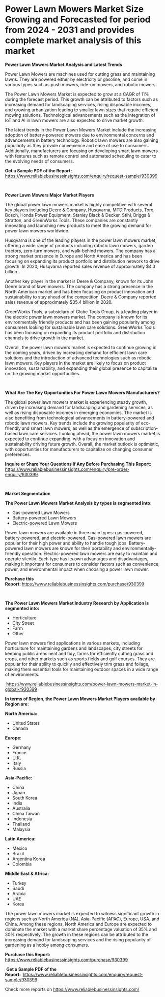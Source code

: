 <p><h1>Power Lawn Mowers Market Size Growing and Forecasted for period from 2024 - 2031 and provides complete market analysis of this market</h1></p><p><strong>Power Lawn Mowers Market Analysis and Latest Trends</strong></p>
<p><p>Power Lawn Mowers are machines used for cutting grass and maintaining lawns. They are powered either by electricity or gasoline, and come in various types such as push mowers, ride-on mowers, and robotic mowers.</p><p>The Power Lawn Mowers Market is expected to grow at a CAGR of 11% during the forecast period. This growth can be attributed to factors such as increasing demand for landscaping services, rising disposable incomes, and growing urbanization leading to smaller lawn sizes that require efficient mowing solutions. Technological advancements such as the integration of IoT and AI in lawn mowers are also expected to drive market growth.</p><p>The latest trends in the Power Lawn Mowers Market include the increasing adoption of battery-powered mowers due to environmental concerns and advancements in battery technology. Robotic lawn mowers are also gaining popularity as they provide convenience and ease of use to consumers. Additionally, manufacturers are focusing on developing smart lawn mowers with features such as remote control and automated scheduling to cater to the evolving needs of consumers.</p></p>
<p><strong>Get a Sample PDF of the Report:&nbsp;</strong> <a href="https://www.reliablebusinessinsights.com/enquiry/request-sample/930399">https://www.reliablebusinessinsights.com/enquiry/request-sample/930399</a></p>
<p>&nbsp;</p>
<p><strong>Power Lawn Mowers Major Market Players</strong></p>
<p><p>The global power lawn mowers market is highly competitive with several key players including Deere & Company, Husqvarna, MTD Products, Toro, Bosch, Honda Power Equipment, Stanley Black & Decker, Stihl, Briggs & Stratton, and GreenWorks Tools. These companies are constantly innovating and launching new products to meet the growing demand for power lawn mowers worldwide.</p><p>Husqvarna is one of the leading players in the power lawn mowers market, offering a wide range of products including robotic lawn mowers, garden tractors, zero-turn mowers, and walk-behind mowers. The company has a strong market presence in Europe and North America and has been focusing on expanding its product portfolio and distribution network to drive growth. In 2020, Husqvarna reported sales revenue of approximately $4.3 billion.</p><p>Another key player in the market is Deere & Company, known for its John Deere brand of lawn mowers. The company has a strong presence in the North American market and has been focusing on product innovation and sustainability to stay ahead of the competition. Deere & Company reported sales revenue of approximately $35.4 billion in 2020.</p><p>GreenWorks Tools, a subsidiary of Globe Tools Group, is a leading player in the electric power lawn mowers market. The company is known for its environmentally friendly products and has been gaining popularity among consumers looking for sustainable lawn care solutions. GreenWorks Tools has been focusing on expanding its product portfolio and distribution channels to drive growth in the market.</p><p>Overall, the power lawn mowers market is expected to continue growing in the coming years, driven by increasing demand for efficient lawn care solutions and the introduction of advanced technologies such as robotic lawn mowers. Key players in the market are likely to focus on product innovation, sustainability, and expanding their global presence to capitalize on the growing market opportunities.</p></p>
<p>&nbsp;</p>
<p><strong>What Are The Key Opportunities For Power Lawn Mowers Manufacturers?</strong></p>
<p><p>The global power lawn mowers market is experiencing steady growth, driven by increasing demand for landscaping and gardening services, as well as rising disposable incomes in emerging economies. The market is also benefiting from technological advancements in battery-powered and robotic lawn mowers. Key trends include the growing popularity of eco-friendly and smart lawn mowers, as well as the emergence of subscription-based lawn care services. Looking ahead, the power lawn mowers market is expected to continue expanding, with a focus on innovation and sustainability driving future growth. Overall, the market outlook is optimistic, with opportunities for manufacturers to capitalize on changing consumer preferences.</p></p>
<p><strong>Inquire or Share Your Questions If Any Before Purchasing This Report:</strong> <a href="https://www.reliablebusinessinsights.com/enquiry/pre-order-enquiry/930399">https://www.reliablebusinessinsights.com/enquiry/pre-order-enquiry/930399</a></p>
<p>&nbsp;</p>
<p><strong>Market Segmentation</strong></p>
<p><strong>The Power Lawn Mowers Market Analysis by types is segmented into:</strong></p>
<p><ul><li>Gas-powered Lawn Mowers</li><li>Battery-powered Lawn Mowers</li><li>Electric-powered Lawn Mowers</li></ul></p>
<p><p>Power lawn mowers are available in three main types: gas-powered, battery-powered, and electric-powered. Gas-powered lawn mowers are popular for their high power and ability to handle tough jobs. Battery-powered lawn mowers are known for their portability and environmentally-friendly operation. Electric-powered lawn mowers are easy to maintain and operate silently. Each type has its own advantages and disadvantages, making it important for consumers to consider factors such as convenience, power, and environmental impact when choosing a power lawn mower.</p></p>
<p><strong>Purchase this Report:&nbsp;</strong><a href="https://www.reliablebusinessinsights.com/purchase/930399">https://www.reliablebusinessinsights.com/purchase/930399</a></p>
<p>&nbsp;</p>
<p><strong>The Power Lawn Mowers Market Industry Research by Application is segmented into:</strong></p>
<p><ul><li>Horticulture</li><li>City Street</li><li>Farm</li><li>Other</li></ul></p>
<p><p>Power lawn mowers find applications in various markets, including horticulture for maintaining gardens and landscapes, city streets for keeping public areas neat and tidy, farms for efficiently cutting grass and crops, and other markets such as sports fields and golf courses. They are popular for their ability to quickly and effectively trim grass and foliage, making them essential tools for maintaining outdoor spaces in a wide range of environments.</p></p>
<p><a href="https://www.reliablebusinessinsights.com/power-lawn-mowers-market-in-global-r930399">&nbsp;https://www.reliablebusinessinsights.com/power-lawn-mowers-market-in-global-r930399</a></p>
<p><strong>In terms of Region, the Power Lawn Mowers Market Players available by Region are:</strong></p>
<p>
    <p> <strong> North America: </strong>
        <ul>
            <li>United States</li>
            <li>Canada</li>
        </ul>
        </p> 
    <p> <strong> Europe: </strong>
        <ul>
            <li>Germany</li>
            <li>France</li>
            <li>U.K.</li>
            <li>Italy</li>
            <li>Russia</li>
        </ul>
        </p> 
    <p> <strong> Asia-Pacific: </strong>
        <ul>
            <li>China</li>
            <li>Japan</li>
            <li>South Korea</li>
            <li>India</li>
            <li>Australia</li>
            <li>China Taiwan</li>
            <li>Indonesia</li>
            <li>Thailand</li>
            <li>Malaysia</li>
        </ul>
        </p> 
    <p> <strong> Latin America: </strong>
        <ul>
            <li>Mexico</li>
            <li>Brazil</li>
            <li>Argentina Korea</li>
            <li>Colombia</li>
        </ul>
        </p> 
    <p> <strong> Middle East & Africa: </strong>
        <ul>
            <li>Turkey</li>
            <li>Saudi</li>
            <li>Arabia</li>
            <li>UAE</li>
            <li>Korea</li>
        </ul>
    </p>
    </p>
<p><p>The power lawn mowers market is expected to witness significant growth in regions such as North America (NA), Asia-Pacific (APAC), Europe, USA, and China. Among these regions, North America and Europe are expected to dominate the market with a market share percentage valuation of 35% and 30% respectively. The growth in these regions can be attributed to the increasing demand for landscaping services and the rising popularity of gardening as a hobby among consumers.</p></p>
<p><strong>Purchase this Report: </strong><a href="https://www.reliablebusinessinsights.com/purchase/930399">https://www.reliablebusinessinsights.com/purchase/930399</a></p>
<p>&nbsp;<strong>Get a Sample PDF of the Report:&nbsp;&nbsp;</strong><a href="https://www.reliablebusinessinsights.com/enquiry/request-sample/930399">https://www.reliablebusinessinsights.com/enquiry/request-sample/930399</a></p>
<p><strong></strong></p>
<p>Check more reports on <a href="https://www.reliablebusinessinsights.com/">https://www.reliablebusinessinsights.com/</a></p>